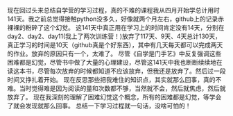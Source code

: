 现在回过头来总结自学营的学习过程，真的不难的课程我从四月开始学总计用时141天。我之前总觉得接触python没多久，好像就两个月左右，github上的记录赤裸裸的粉碎了这个幻觉。
这141天中真正用在学习上的时间肯定没有14天，分别在day2、day2、day11(我上了两次训练营！)放弃了117天、9天、4天总计130天，真正学习的时间是10天（github真是个好东西），其中有几天每天都可以完成两天的作业。放弃的原因只有一个，太难了。
尽管《自学是门手艺》中反复强调这些困难都是幻觉，尽管书中做了大量的心理建设，尽管这141天中我也断断续续地在读这本书，尽管每次放弃的时候都知道不应该放弃，但我还是放弃了。然后过一段时间又挣扎着开始。
现在反思那些把我难住的知识点，其实就那么回事，真的不难。当时觉得难是因为阅读的量和次数都不够，当然就不会，然后就焦虑，然后就放弃了。
现在我深刻的理解了困难幻觉这个概念，所有的困难都是幻觉，等学会了就会发现就那么回事。
总结一下学习过程就一句话，没啥可怕的！
